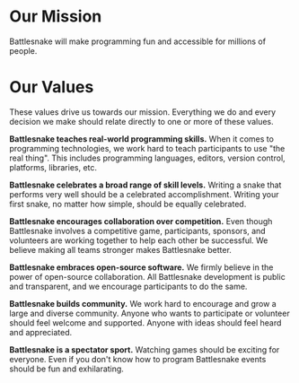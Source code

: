 Our Mission
===========

Battlesnake will make programming fun and accessible for millions of people.

Our Values
==========

These values drive us towards our mission. Everything we do and every decision we make should relate directly to one or more of these values.

**Battlesnake teaches real-world programming skills.** When it comes to programming technologies, we work hard to teach participants to use "the real thing". This includes programming languages, editors, version control, platforms, libraries, etc.

**Battlesnake celebrates a broad range of skill levels.** Writing a snake that performs very well should be a celebrated accomplishment. Writing your first snake, no matter how simple, should be equally celebrated.

**Battlesnake encourages collaboration over competition.** Even though Battlesnake involves a competitive game, participants, sponsors, and volunteers are working together to help each other be successful. We believe making all teams stronger makes Battlesnake better.

**Battlesnake embraces open-source software.** We firmly believe in the power of open-source collaboration. All Battlesnake development is public and transparent, and we encourage participants to do the same.

**Battlesnake builds community.** We work hard to encourage and grow a large and diverse community. Anyone who wants to participate or volunteer should feel welcome and supported. Anyone with ideas should feel heard and appreciated.

**Battlesnake is a spectator sport.** Watching games should be exciting for everyone. Even if you don't know how to program Battlesnake events should be fun and exhilarating.
